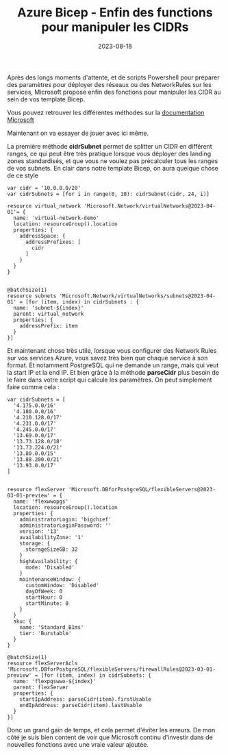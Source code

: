 ﻿---
layout: post
title: Azure Bicep - Enfin des functions pour manipuler les CIDRs
date: 2023-08-18
categories: [ "Azure", "Bicep", "ARM" ]
comments_id: 178 
---

Après des longs moments d'attente, et de scripts Powershell pour préparer des paramètres pour déployer des réseaux ou des NetworkRules sur les services, Microsoft propose enfin des fonctions pour manipuler les CIDR au sein de vos template Bicep.

Vous pouvez retrouver les différentes méthodes sur la [documentation Microsoft](https://learn.microsoft.com/en-us/azure/azure-resource-manager/bicep/bicep-functions-cidr?WT.mc_id=AZ-MVP-4039694#cidrsubnet)

Maintenant on va essayer de jouer avec ici même.

La première méthode **cidrSubnet** permet de splitter un CIDR en différent ranges, ce qui peut être très pratique lorsque vous déployer des landing zones standardisés, et que vous ne voulez pas précalculer tous les ranges de vos subnets. En clair dans notre template Bicep, on aura quelque chose de ce style

```bicep
var cidr = '10.0.0.0/20'
var cidrSubnets = [for i in range(0, 10): cidrSubnet(cidr, 24, i)]

resource virtual_network 'Microsoft.Network/virtualNetworks@2023-04-01'= {
  name: 'virtual-network-demo'
  location: resourceGroup().location
  properties: {
    addressSpace: {
      addressPrefixes: [
        cidr
      ]
    }
  }
}


@batchSize(1)
resource subnets 'Microsoft.Network/virtualNetworks/subnets@2023-04-01' = [for (item, index) in cidrSubnets : {
  name: 'subnet-${index}'
  parent: virtual_network
  properties: {
    addressPrefix: item
  }
}]
```

Et maintenant chose très utile, lorsque vous configurer des Network Rules sur vos services Azure, vous savez très bien que chaque service à son format. Et notamment PostgreSQL qui ne demande un range, mais qui veut la start IP et la end IP. Et bien grâce à la méthode **parseCidr** plus besoin de le faire dans votre script qui calcule les paramètres. On peut simplement faire comme cela :

```bicep
var cidrSubnets = [
  '4.175.0.0/16'
  '4.180.0.0/16'
  '4.210.128.0/17'
  '4.231.0.0/17'
  '4.245.0.0/17'
  '13.69.0.0/17'
  '13.73.128.0/18'
  '13.73.224.0/21'
  '13.80.0.0/15'
  '13.88.200.0/21'
  '13.93.0.0/17'  
]


resource flexServer 'Microsoft.DBforPostgreSQL/flexibleServers@2023-03-01-preview' = {
  name: 'flexwwopgs'
  location: resourceGroup().location
  properties: {
    administratorLogin: 'bigchief'
    administratorLoginPassword: ''
    version: '13'
    availabilityZone: '1'  
    storage: {
      storageSizeGB: 32
    }
    highAvailability: {
      mode: 'Disabled'
    }
    maintenanceWindow: {
      customWindow: 'Disabled'
      dayOfWeek: 0
      startHour: 0
      startMinute: 0
    }
  }
  sku: {
    name: 'Standard_B1ms'
    tier: 'Burstable'
  }
}

@batchSize(1)
resource flexServerAcls 'Microsoft.DBforPostgreSQL/flexibleServers/firewallRules@2023-03-01-preview' = [for (item, index) in cidrSubnets: {
  name: 'flexpgswwo-${index}'
  parent: flexServer
  properties: {
    startIpAddress: parseCidr(item).firstUsable
    endIpAddress: parseCidr(item).lastUsable
  }
}]

```

Donc un grand gain de temps, et cela permet d'éviter les erreurs.
De mon côté je suis bien content de voir que Microsoft continu d'investir dans de nouvelles fonctions avec une vraie valeur ajoutée.
